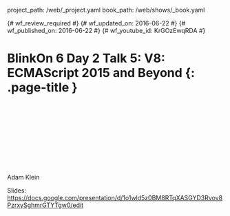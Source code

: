 project_path: /web/_project.yaml
book_path: /web/shows/_book.yaml

{# wf_review_required #}
{# wf_updated_on: 2016-06-22 #}
{# wf_published_on: 2016-06-22 #}
{# wf_youtube_id: KrGOzEwqRDA #}

# BlinkOn 6 Day 2 Talk 5: V8: ECMAScript 2015 and Beyond {: .page-title }


<div class="video-wrapper">
  <iframe class="devsite-embedded-youtube-video" data-video-id="KrGOzEwqRDA"
          data-autohide="1" data-showinfo="0" frameborder="0" allowfullscreen>
  </iframe>
</div>


Adam Klein

Slides: https://docs.google.com/presentation/d/1o1wld5z0BM8RTqXASGYD3Rvov8PzrxySghmrGTYTgw0/edit
